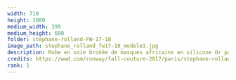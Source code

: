 ```yaml
---
width: 719
height: 1080
medium_width: 399
medium_height: 600
folder: stephane-rolland-FW-17-18
image_path: stephane_rolland_fw17-18_modele1.jpg
description: Robe en soie brodée de masques africains en silicone Or patiné
credits: https://wwd.com/runway/fall-couture-2017/paris/stephane-rolland/review/
rank: 1
---
```

